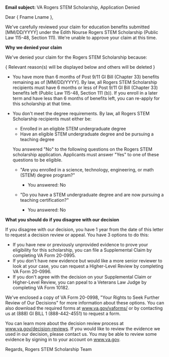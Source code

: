 **Email subject:** VA Rogers STEM Scholarship, Application Denied

Dear { Fname Lname },

We've carefully reviewed your claim for education benefits submitted [MM/DD/YYYY] under the Edith Nourse Rogers STEM Scholarship (Public Law 115-48, Section 111). We're unable to approve your claim at this time.

**Why we denied your claim**

We've denied your claim for the Rogers STEM Scholarship because:

{ Relevant reason(s) will be displayed below and others will be deleted }

- You have more than 6 months of Post 9/11 GI Bill (Chapter 33) benefits remaining as of [MM/DD/YYYY].  By law, all Rogers STEM Scholarship recipients must have 6 months or less of Post 9/11 GI Bill (Chapter 33) benefits left (Public Law 115-48, Section 111 (b)).  If you enroll in a later term and have less than 6 months of benefits left, you can re-apply for this scholarship at that time.

- You don't meet the degree requirements. By law, all Rogers STEM Scholarship recipients must either be:

   - Enrolled in an eligible STEM undergraduate degree
   - Have an eligible STEM undergraduate degree and be pursuing a teaching degree
 
  You answered "No" to the following questions on the Rogers STEM scholarship application. Applicants must answer "Yes" to one of these questions to be eligible.
 
   - "Are you enrolled in a science, technology, engineering, or math (STEM) degree program?"
   
        - You answered: No
       
   - "Do you have a STEM undergraduate degree and are now pursuing a teaching certification?"
   
        - You answered: No
       
**What you should do if you disagree with our decision**

If you disagree with our decision, you have 1 year from the date of this letter to request a decision review or appeal.  You have 3 options to do this:

- If you have new or previously unprovided evidence to prove your eligibility for this scholarship, you can file a Supplemental Claim by completing VA Form 20-0995.
- If you don't have new evidence but would like a more senior reviewer to look at your case, you can request a Higher-Level Review by completing VA Form 20-0996.
- If you don't agree with the decision on your Supplemental Claim or Higher-Level Review, you can ppeal to a Veterans Law Judge by completing VA Form 10182.

We've enclosed a copy of VA Form 20-0998, "Your Rights to Seek Further Review of Our Decisions" for more information about these options.  You can also download the required forms at www.va.gov/vaforms/ or by contacting us at (888) GI BILL 1 (888-442-4551) to request a form.

You can learn more about the decision review process at www.va.gov/decision-reviews.  If you would like to review the evidence we used in our decision, please contact us.  You may be able to review some evidence by signing in to your account on www.va.gov.

Regards,
Rogers STEM Scholarship Team

